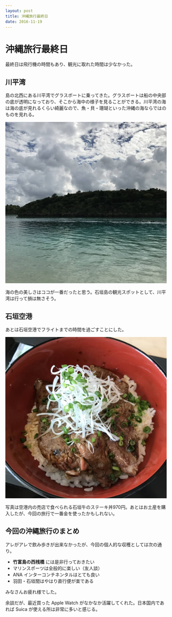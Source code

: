 ```yaml
---
layout: post
title: 沖縄旅行最終日
date: 2016-11-19
---
```


# 沖縄旅行最終日

最終日は飛行機の時間もあり、観光に取れた時間は少なかった。

## 川平湾

島の北西にある川平湾でグラスボートに乗ってきた。グラスボートは船の中央部の底が透明になっており、そこから海中の様子を見ることができる。川平湾の海は海の底が見れるくらい綺麗なので、魚・貝・珊瑚といった沖縄の海ならではのものを見れる。

![川平湾](/img/posts/2016/okinawa-3rd-day/kabira.jpg)

海の色の美しさはココが一番だったと思う。石垣島の観光スポットとして、川平湾は行って損は無さそう。

## 石垣空港

あとは石垣空港でフライトまでの時間を過ごすことにした。

![石垣牛のステーキ丼](/img/posts/2016/okinawa-3rd-day/steak.jpg)

写真は空港内の売店で食べられる石垣牛のステーキ丼970円。あとはお土産を購入したが、今回の旅行で一番金を使ったかもしれない。

## 今回の沖縄旅行のまとめ

アレがアレで飲み歩きが出来なかったが、今回の個人的な収穫としては次の通り。

- **竹富島の西桟橋** には是非行っておきたい
- マリンスポーツは全般的に楽しい（友人談）
- ANA インターコンチネンタルはとても良い
- 羽田・石垣間はやはり直行便が楽である

みなさんお疲れ様でした。

余談だが、最近買った Apple Watch がなかなか活躍してくれた。日本国内であれば Suica が使える所は非常に多いと感じる。
